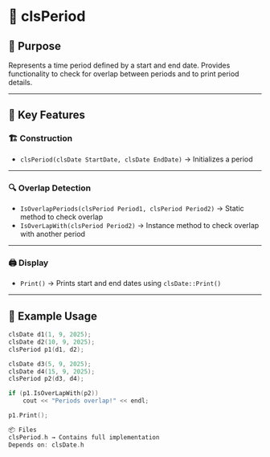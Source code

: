# 📆 clsPeriod

## 📌 Purpose
Represents a time period defined by a start and end date. Provides functionality to check for overlap between periods and to print period details.

---

## 🧱 Key Features

### 🏗️ Construction
- `clsPeriod(clsDate StartDate, clsDate EndDate)` → Initializes a period

---

### 🔍 Overlap Detection
- `IsOverlapPeriods(clsPeriod Period1, clsPeriod Period2)` → Static method to check overlap
- `IsOverLapWith(clsPeriod Period2)` → Instance method to check overlap with another period

---

### 🖨️ Display
- `Print()` → Prints start and end dates using `clsDate::Print()`

---

## 🧪 Example Usage
```cpp
clsDate d1(1, 9, 2025);
clsDate d2(10, 9, 2025);
clsPeriod p1(d1, d2);

clsDate d3(5, 9, 2025);
clsDate d4(15, 9, 2025);
clsPeriod p2(d3, d4);

if (p1.IsOverLapWith(p2))
    cout << "Periods overlap!" << endl;

p1.Print();

📦 Files
clsPeriod.h → Contains full implementation
Depends on: clsDate.h